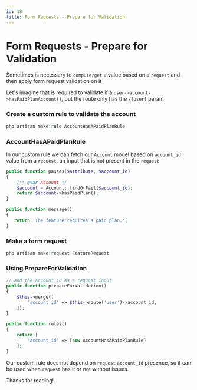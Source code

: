 ```yaml
---
id: 18
title: Form Requests - Prepare for Validation
---
```


# Form Requests - Prepare for Validation

Sometimes is necessary to `compute/get` a value based on a `request` and then apply form request validation on it

Let's imagine that is required to validate if a `user->account->hasPaidPlanAccount()`, but the route only has the `/{user}` param

### Create a custom rule to validate the account

```php
php artisan make:rule AccountHasAPaidPlanRule
```

### AccountHasAPaidPlanRule

In our custom rule we can fetch our `Account` model based on `account_id` value from a `request`, 
an input that is not present in the `request`

```php
public function passes($attribute, $account_id)
{
    /** @var Account */
    $account = Account::findOrFail($account_id);
    return $account->hasPaidPlan();
}

public function message()
{
   return 'The feature requires a paid plan.';
}
```

### Make a form request

```php
php artisan make:request FeatureRequest
```

### Using PrepareForValidation

```php
// add the account_id as a request input
public function prepareForValidation()
{
    $this->merge([
        'account_id' => $this->route('user')->account_id,
    ]);
}

public function rules()
{
    return [
        'account_id' => [new AccountHasAPaidPlanRule]
    ];        
}
```

Our custom rule does not depend on `request` `account_id` presence, so it can be used when `request` has it or not without issues.


Thanks for reading!


